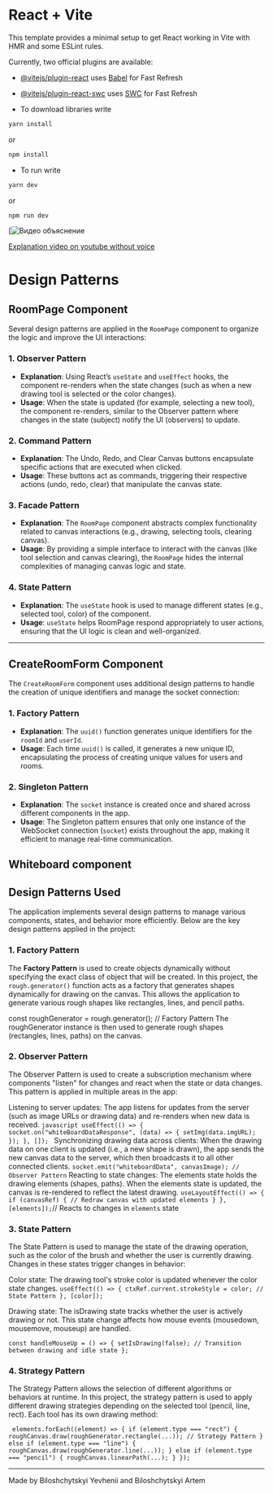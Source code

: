 # React + Vite

This template provides a minimal setup to get React working in Vite with HMR and some ESLint rules.

Currently, two official plugins are available:

- [@vitejs/plugin-react](https://github.com/vitejs/vite-plugin-react/blob/main/packages/plugin-react/README.md) uses [Babel](https://babeljs.io/) for Fast Refresh
- [@vitejs/plugin-react-swc](https://github.com/vitejs/vite-plugin-react-swc) uses [SWC](https://swc.rs/) for Fast Refresh

- To download libraries write
```bash
yarn install
```
or
```bash
npm install
```
- To run write
```bash
yarn dev
```
or
```bash
npm run dev
```

[![Видео объяснение](Github-CollaborativeWebSite-capability-video.gif)

[Explanation video on youtube without voice](https://youtu.be/cgzgEfAikHE)

# Design Patterns

## RoomPage Component

Several design patterns are applied in the `RoomPage` component to organize the logic and improve the UI interactions:

### 1. **Observer Pattern**
   - **Explanation**: Using React’s `useState` and `useEffect` hooks, the component re-renders when the state changes (such as when a new drawing tool is selected or the color changes).
   - **Usage**: When the state is updated (for example, selecting a new tool), the component re-renders, similar to the Observer pattern where changes in the state (subject) notify the UI (observers) to update.

### 2. **Command Pattern**
   - **Explanation**: The Undo, Redo, and Clear Canvas buttons encapsulate specific actions that are executed when clicked.
   - **Usage**: These buttons act as commands, triggering their respective actions (undo, redo, clear) that manipulate the canvas state.

### 3. **Facade Pattern**
   - **Explanation**: The `RoomPage` component abstracts complex functionality related to canvas interactions (e.g., drawing, selecting tools, clearing canvas).
   - **Usage**: By providing a simple interface to interact with the canvas (like tool selection and canvas clearing), the `RoomPage` hides the internal complexities of managing canvas logic and state.

### 4. **State Pattern**
   - **Explanation**: The `useState` hook is used to manage different states (e.g., selected tool, color) of the component.
   - **Usage**: `useState` helps RoomPage respond appropriately to user actions, ensuring that the UI logic is clean and well-organized.

---

## CreateRoomForm Component

The `CreateRoomForm` component uses additional design patterns to handle the creation of unique identifiers and manage the socket connection:

### 1. **Factory Pattern**
   - **Explanation**: The `uuid()` function generates unique identifiers for the `roomId` and `userId`.
   - **Usage**: Each time `uuid()` is called, it generates a new unique ID, encapsulating the process of creating unique values for users and rooms.

### 2. **Singleton Pattern**
   - **Explanation**: The `socket` instance is created once and shared across different components in the app.
   - **Usage**: The Singleton pattern ensures that only one instance of the WebSocket connection (`socket`) exists throughout the app, making it efficient to manage real-time communication.



## Whiteboard component

## Design Patterns Used

The application implements several design patterns to manage various components, states, and behavior more efficiently. Below are the key design patterns applied in the project:

### 1. **Factory Pattern**

The **Factory Pattern** is used to create objects dynamically without specifying the exact class of object that will be created. In this project, the `rough.generator()` function acts as a factory that generates shapes dynamically for drawing on the canvas. This allows the application to generate various rough shapes like rectangles, lines, and pencil paths.

const roughGenerator = rough.generator(); // Factory Pattern
The roughGenerator instance is then used to generate rough shapes (rectangles, lines, paths) on the canvas.

### 2. Observer Pattern
The Observer Pattern is used to create a subscription mechanism where components "listen" for changes and react when the state or data changes. This pattern is applied in multiple areas in the app:

Listening to server updates: The app listens for updates from the server (such as image URLs or drawing data) and re-renders when new data is received.
`javascript
useEffect(() => {
  socket.on("whiteBoardDataResponse", (data) => {
    setImg(data.imgURL);
  });
}, []);
` Synchronizing drawing data across clients: When the drawing data on one client is updated (i.e., a new shape is drawn), the app sends the new canvas data to the server, which then broadcasts it to all other connected clients.
`socket.emit("whiteboardData", canvasImage); // Observer Pattern`
Reacting to state changes: The elements state holds the drawing elements (shapes, paths). When the elements state is updated, the canvas is re-rendered to reflect the latest drawing.
`
useLayoutEffect(() => {
  if (canvasRef) {
    // Redraw canvas with updated elements
  }
}, [elements]);
`// Reacts to changes in `elements` state
### 3. State Pattern
The State Pattern is used to manage the state of the drawing operation, such as the color of the brush and whether the user is currently drawing. Changes in these states trigger changes in behavior:

Color state: The drawing tool's stroke color is updated whenever the color state changes.
`useEffect(() => {
  ctxRef.current.strokeStyle = color; // State Pattern
}, [color]);`

Drawing state: The isDrawing state tracks whether the user is actively drawing or not. This state change affects how mouse events (mousedown, mousemove, mouseup) are handled.

`const handleMouseUp = () => {
  setIsDrawing(false); // Transition between drawing and idle state
};`
### 4. Strategy Pattern
The Strategy Pattern allows the selection of different algorithms or behaviors at runtime. In this project, the strategy pattern is used to apply different drawing strategies depending on the selected tool (pencil, line, rect). Each tool has its own drawing method:

`
elements.forEach((element) => {
  if (element.type === "rect") {
    roughCanvas.draw(roughGenerator.rectangle(...)); // Strategy Pattern
  } else if (element.type === "line") {
    roughCanvas.draw(roughGenerator.line(...));
  } else if (element.type === "pencil") {
    roughCanvas.linearPath(...);
  }
});`


---
Made by Biloshchytskyi Yevhenii and Biloshchytskyi Artem
